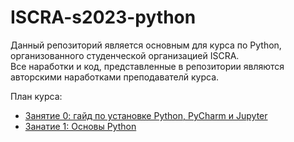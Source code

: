 # ISCRA-s2023-python

Данный репозиторий является основным для курса по Python, организованного студенческой организацией ISCRA.  
Все наработки и код, представленные в репозитории являются авторскими наработками преподавателй курса.

План курса:  
* [Занятие 0: гайд по установке Python, PyCharm и Jupyter](https://github.com/N0ktis/ISCRA-s2023-python/blob/main/lesson_0/lesson_0.md)  
* [Занатие 1: Основы Python](https://github.com/N0ktis/ISCRA-s2023-python/blob/main/lesson_1/lesson_1.md)
